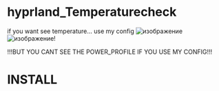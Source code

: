 # hyprland_Temperaturecheck
if you want see temperature... use my config
![изображение](https://github.com/lkopik/hyprland_Temperaturecheck/assets/81908442/663735a6-ac3f-4a5c-8f40-105b64b7e886)
![изображение](https://github.com/lkopik/hyprland_Temperaturecheck/assets/81908442/87462ee5-b442-4c89-b0eb-4fa103e7eb5e)!

!!!BUT YOU CANT SEE THE POWER_PROFILE IF YOU USE MY CONFIG!!!


# INSTALL


